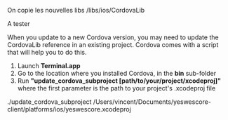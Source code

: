 


On copie les nouvelles libs
/libs/ios/CordovaLib

A tester

When you update to a new Cordova version, you may need to update the CordovaLib reference in an existing project. Cordova comes with a script that will help you to do this. 

1. Launch **Terminal.app**
2. Go to the location where you installed Cordova, in the **bin** sub-folder
3. Run **"update_cordova_subproject [path/to/your/project/xcodeproj]"**  where the first parameter is the path to your project's .xcodeproj file




./update_cordova_subproject /Users/vincent/Documents/yeswescore-client/platforms/ios/yeswescore.xcodeproj

